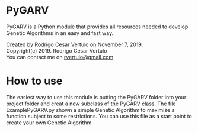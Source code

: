 # PyGARV
PyGARV is a Python module that provides all resources needed to develop Genetic Algorithms in an easy and fast way.

Created by Rodrigo Cesar Vertulo on November 7, 2019.
<br/>
Copyright(c) 2019. Rodrigo Cesar Vertulo
<br/>
You can contact me on rvertulo@gmail.com

# How to use
The easiest way to use this module is putting the PyGARV folder into your project folder and creat a new subclass of the PyGARV class. The file ExamplePyGARV.py shown a simple Genetic Algorithm to maximize a function subject to some restrictions. You can use this file as a start point to create your own Genetic Algorithm.
